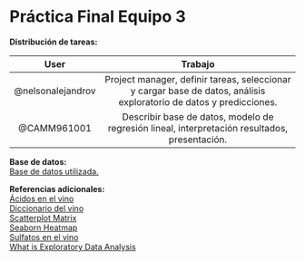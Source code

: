 # Práctica Final Equipo 3

**Distribución de tareas:**

|User| Trabajo|
|:---:|:---:|
|@nelsonalejandrov| Project manager, definir tareas, seleccionar y cargar base de datos, análisis exploratorio de datos y predicciones.|
|@CAMM961001 | Describir base de datos, modelo de regresión lineal, interpretación resultados, presentación. |

**Base de datos:**
<br>[Base de datos utilizada.](https://www.kaggle.com/uciml/red-wine-quality-cortez-et-al-2009?select=winequality-red.csv)

**Referencias adicionales:** <br>
[Ácidos en el vino](https://es.wikipedia.org/wiki/%C3%81cidos_en_el_vino#Otros_%C3%A1cidos)<br>
[Diccionario del vino](http://www.diccionariodelvino.com/index.php/acidez-fija/)<br>
[Scatterplot Matrix](https://vitalflux.com/what-when-how-scatterplot-matrix-pairplot-python/)<br>
[Seaborn Heatmap](https://towardsdatascience.com/better-heatmaps-and-correlation-matrix-plots-in-python-41445d0f2bec)<br>
[Sulfatos en el vino](http://www.acenologia.com/cienciaytecnologia/azufre_seguridad_vinos_ecologicos_cienc173_1219.htm)<br>
[What is Exploratory Data Analysis](https://chartio.com/learn/data-analytics/what-is-exploratory-data-analysis/)<br>

